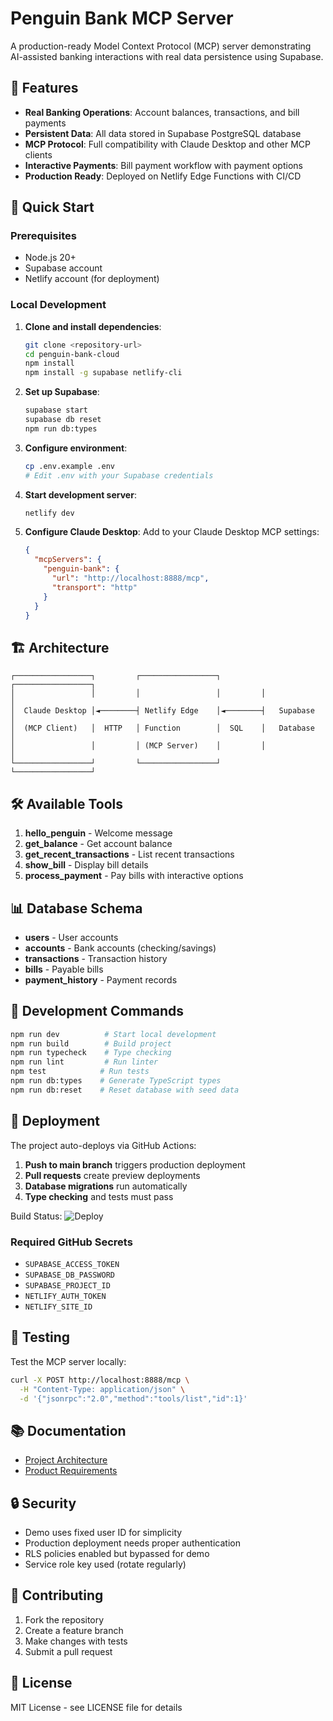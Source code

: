 # Penguin Bank MCP Server

A production-ready Model Context Protocol (MCP) server demonstrating AI-assisted banking interactions with real data persistence using Supabase.

## 🐧 Features

- **Real Banking Operations**: Account balances, transactions, and bill payments
- **Persistent Data**: All data stored in Supabase PostgreSQL database  
- **MCP Protocol**: Full compatibility with Claude Desktop and other MCP clients
- **Interactive Payments**: Bill payment workflow with payment options
- **Production Ready**: Deployed on Netlify Edge Functions with CI/CD

## 🚀 Quick Start

### Prerequisites
- Node.js 20+
- Supabase account
- Netlify account (for deployment)

### Local Development

1. **Clone and install dependencies**:
   ```bash
   git clone <repository-url>
   cd penguin-bank-cloud
   npm install
   npm install -g supabase netlify-cli
   ```

2. **Set up Supabase**:
   ```bash
   supabase start
   supabase db reset
   npm run db:types
   ```

3. **Configure environment**:
   ```bash
   cp .env.example .env
   # Edit .env with your Supabase credentials
   ```

4. **Start development server**:
   ```bash
   netlify dev
   ```

5. **Configure Claude Desktop**:
   Add to your Claude Desktop MCP settings:
   ```json
   {
     "mcpServers": {
       "penguin-bank": {
         "url": "http://localhost:8888/mcp",
         "transport": "http"
       }
     }
   }
   ```

## 🏗️ Architecture

```
┌─────────────────┐         ┌─────────────────┐         ┌─────────────────┐
│                 │         │                 │         │                 │
│  Claude Desktop │◄────────┤ Netlify Edge    │◄────────┤   Supabase      │
│  (MCP Client)   │  HTTP   │ Function        │  SQL    │   Database      │
│                 │         │ (MCP Server)    │         │                 │
└─────────────────┘         └─────────────────┘         └─────────────────┘
```

## 🛠️ Available Tools

1. **hello_penguin** - Welcome message
2. **get_balance** - Get account balance
3. **get_recent_transactions** - List recent transactions
4. **show_bill** - Display bill details
5. **process_payment** - Pay bills with interactive options

## 📊 Database Schema

- **users** - User accounts
- **accounts** - Bank accounts (checking/savings)
- **transactions** - Transaction history
- **bills** - Payable bills
- **payment_history** - Payment records

## 🔧 Development Commands

```bash
npm run dev          # Start local development
npm run build        # Build project
npm run typecheck    # Type checking
npm run lint         # Run linter
npm test            # Run tests
npm run db:types    # Generate TypeScript types
npm run db:reset    # Reset database with seed data
```

## 🚀 Deployment

The project auto-deploys via GitHub Actions:

1. **Push to main branch** triggers production deployment
2. **Pull requests** create preview deployments
3. **Database migrations** run automatically
4. **Type checking** and tests must pass

Build Status: ![Deploy](https://github.com/dudgeon/penguin-bank-cloud/actions/workflows/deploy.yml/badge.svg)

### Required GitHub Secrets

- `SUPABASE_ACCESS_TOKEN`
- `SUPABASE_DB_PASSWORD`
- `SUPABASE_PROJECT_ID`
- `NETLIFY_AUTH_TOKEN`
- `NETLIFY_SITE_ID`

## 🧪 Testing

Test the MCP server locally:

```bash
curl -X POST http://localhost:8888/mcp \
  -H "Content-Type: application/json" \
  -d '{"jsonrpc":"2.0","method":"tools/list","id":1}'
```

## 📚 Documentation

- [Project Architecture](docs/PROJECT_ARCHITECTURE.md)
- [Product Requirements](docs/penguin-bank-prd-v2.md)

## 🔒 Security

- Demo uses fixed user ID for simplicity
- Production deployment needs proper authentication
- RLS policies enabled but bypassed for demo
- Service role key used (rotate regularly)

## 🤝 Contributing

1. Fork the repository
2. Create a feature branch
3. Make changes with tests
4. Submit a pull request

## 📄 License

MIT License - see LICENSE file for details